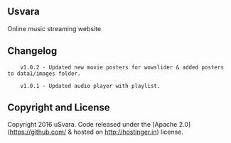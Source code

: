## Usvara

Online music streaming website

## Changelog

        v1.0.2 - Updated new movie posters for wowslider & added posters to data1/images folder.

        v1.0.1 - Updated audio player with playlist.

## Copyright and License

Copyright 2016 uSvara. Code released under the [Apache 2.0](https://github.com/ & hosted on http://hostinger.in) license.